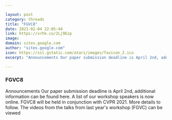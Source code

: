```yaml
---

layout: post
category: threads
title: "FGVC8"
date: 2021-02-04 22:05:44
link: https://vrhk.co/2Lj9Ezp
image: 
domain: sites.google.com
author: "sites.google.com"
icon: https://ssl.gstatic.com/atari/images/favicon_2.ico
excerpt: "Announcements Our paper submission deadline is April 2nd, additional information can be found here. A list of our workshop speakers is now online. FGVC8 will be held in conjunction with CVPR 2021. More details to follow. The videos from the talks from last year's workshop (FGVC) can be viewed"

---
```


### FGVC8

Announcements Our paper submission deadline is April 2nd, additional information can be found here. A list of our workshop speakers is now online. FGVC8 will be held in conjunction with CVPR 2021. More details to follow. The videos from the talks from last year's workshop (FGVC) can be viewed